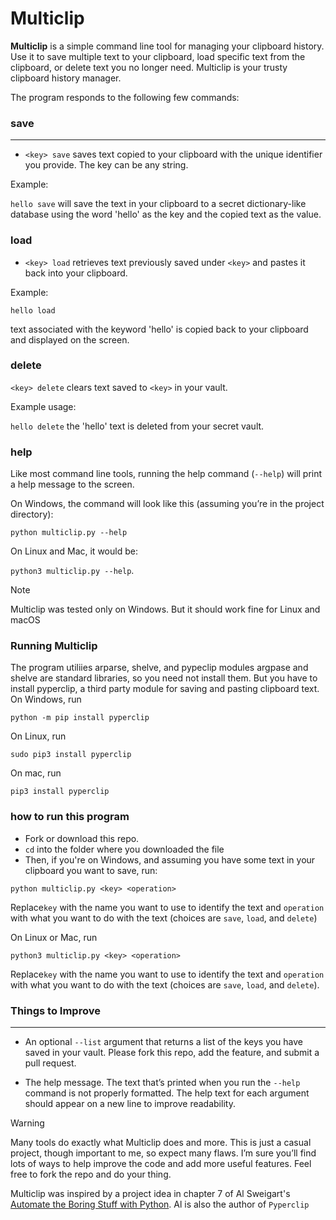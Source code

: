 # Multiclip

**Multiclip** is a simple command line tool for managing your clipboard history. Use it to save multiple text to your clipboard, load specific text from the clipboard, or delete text you no longer need. Multiclip is your trusty clipboard history manager. 

The program responds to the following few commands:

### save
---

* `<key> save` saves text copied to your clipboard with the unique identifier you provide. The key can be any string. 

Example: 

`hello save` will save the text in your clipboard to a secret dictionary-like database using the word 'hello' as the key and the copied text as the value.

### load

* `<key> load` retrieves text previously saved under `<key>` and pastes it back into your clipboard.

Example:

```
hello load
```

text associated with the keyword 'hello' is copied back to your clipboard and displayed on the screen. 

### delete

`<key> delete` clears text saved to `<key>` in your vault.

Example usage:

`hello delete` the 'hello' text is deleted from your secret vault.

### help

Like most command line tools, running  the help command (`--help`) will print a help message to the screen. 

On Windows, the command will look like this (assuming you’re in the project directory):

`python multiclip.py --help`

On Linux and Mac, it would be:

`python3 multiclip.py --help`.

> [!NOTE]
> Multiclip was tested only on Windows. But it should work fine for Linux and macOS

### Running Multiclip

The program utiliies arparse, shelve, and pypeclip modules argpase and shelve are standard libraries, so you need not install them. But you have to install pyperclip, a third party module for saving and pasting clipboard text. On Windows, run

`python -m pip install pyperclip`

On Linux, run

`sudo pip3 install pyperclip`

On mac, run

`pip3 install pyperclip`

### how to run this program

* Fork or download this repo.
* `cd` into the folder where you downloaded the file
* Then, if you're on Windows, and assuming you have some text in your clipboard you want to save, run:

```
python multiclip.py <key> <operation>
```
Replace`key` with the name you want to use to identify the text and `operation` with what you want to do with the text (choices are `save`, `load`, and `delete`)

On Linux or Mac, run
```
python3 multiclip.py <key> <operation> 
```
Replace`key` with the name you want to use to identify the text and `operation` with what you want to do with the text (choices are `save`, `load`, and `delete`).

### Things to Improve
---

- An optional `--list` argument that returns a list of the keys you have saved in your vault. Please fork this repo, add the feature, and submit a pull request. 

- The help message. The text that’s printed when you run the `--help` command is not properly formatted. The help text for each argument should appear on a new line to improve readability. 

> [!WARNING]
>  Many tools do exactly what Multiclip does and more. This is just a casual project, though important to me, so expect many flaws. I’m sure you’ll find lots of ways to help improve the code and add more useful features. Feel free to fork the repo and do your thing. 

Multiclip was inspired by a project idea in chapter 7 of Al Sweigart's [Automate the Boring Stuff with Python](https://automatetheboringstuff.com/). Al is also the author of `Pyperclip`



